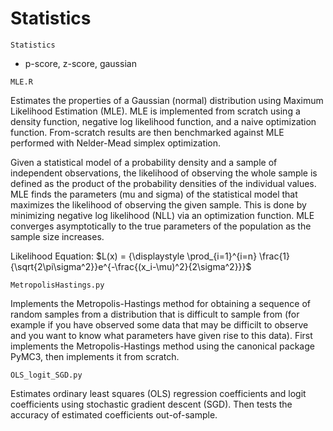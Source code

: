 # Statistics

`Statistics`
* p-score, z-score, gaussian





`MLE.R`

Estimates the properties of a Gaussian (normal) distribution using Maximum Likelihood Estimation (MLE). MLE is implemented from scratch using a density function, negative log likelihood function, and a naive optimization function. From-scratch results are then benchmarked against MLE performed with Nelder-Mead simplex optimization.

Given a statistical model of a probability density and a sample of independent observations, the likelihood of observing the whole sample is defined as the product of the probability densities of the individual values. MLE finds the parameters (mu and sigma) of the statistical model that maximizes the likelihood of observing the given sample. This is done by minimizing negative log likelihood (NLL) via an optimization function. MLE converges asymptotically to the true parameters of the population as the sample size increases.

Likelihood Equation: $L(x) = {\displaystyle \prod_{i=1}^{i=n} \frac{1}{\sqrt{2\pi\sigma^2}}e^{-\frac{(x_i-\mu)^2}{2\sigma^2}}}$

`MetropolisHastings.py`

Implements the Metropolis-Hastings method for obtaining a sequence of random samples from a distribution that is difficult to sample from (for example if you have observed some data that may be difficilt to observe and you want to know what parameters have given rise to this data). First implements the Metropolis-Hastings method using the canonical package PyMC3, then implements it from scratch.

`OLS_logit_SGD.py`

Estimates ordinary least squares (OLS) regression coefficients and logit coefficients using stochastic gradient descent (SGD). Then tests the accuracy of estimated coefficients out-of-sample.
